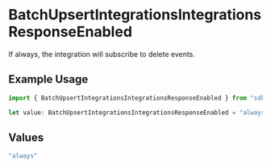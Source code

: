 # BatchUpsertIntegrationsIntegrationsResponseEnabled

If always, the integration will subscribe to delete events.

## Example Usage

```typescript
import { BatchUpsertIntegrationsIntegrationsResponseEnabled } from "sdk-node-platform/models/operations";

let value: BatchUpsertIntegrationsIntegrationsResponseEnabled = "always";
```

## Values

```typescript
"always"
```